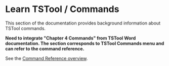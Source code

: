 # Learn TSTool / Commands #

This section of the documentation provides background information about TSTool commands.

**Need to integrate "Chapter 4 Commands" from TSTool Word documentation.
The section corresponds to TSTool Commands menu and can refer to the command reference.**

See the [Command Reference overview](../command-ref/overview).
